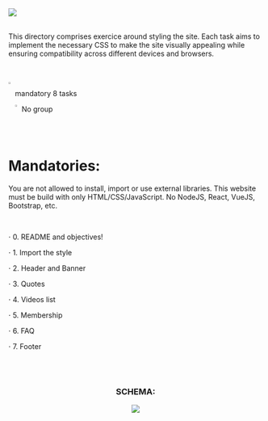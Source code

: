 <img src="https://github.com/TessierV/holbertonschool-web-development/assets/113889290/d949015e-1ff0-4e37-b591-c0c6e02c8bd4" />
<br>
<br>


<p>This directory comprises exercice around styling the site. Each task aims to implement the necessary CSS to make the site visually appealing while ensuring compatibility across different devices and browsers.</p>
<br>
<br>
<img align="left" width="2%" alt="Github" src="https://github.com/TessierV/TessierV/assets/113889290/75f76703-549a-45ed-8091-9fdc76ed72eb" />
<p align="left">mandatory 8 tasks</p>
<img align="left" width="2%" alt="Github" src="https://github.com/TessierV/TessierV/assets/113889290/f68c3441-c4fe-4af2-90db-a0eb69922241" />
<p align="left">No group</p>


<br><br>  
<h1  align="left">Mandatories:</h1>
<p>You are not allowed to install, import or use external libraries. This website must be build with only HTML/CSS/JavaScript. No NodeJS, React, VueJS, Bootstrap, etc.</p>
<br> 
<p align="left">⋅ 0. README and objectives!</p>
<p align="left">⋅ 1. Import the style</p>
<p align="left">⋅ 2. Header and Banner</p>
<p align="left">⋅ 3. Quotes</p>
<p align="left">⋅ 4. Videos list</p>
<p align="left">⋅ 5. Membership</p>
<p align="left">⋅ 6. FAQ</p>
<p align="left">⋅ 7. Footer</p>
<br><br>
<div align="center">
<h3>SCHEMA:</h3>
<img align="center"  src="https://github.com/TessierV/holbertonschool-web-development/assets/113889290/c806afa3-bff3-4026-b935-ec8d933c4533" />
</div>
